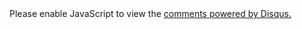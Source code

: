 <section class="lost-disqus fn-clear" itemscope itemtype="http://schema.org/Comment">
  <div id="disqus_thread"></div>
  <script type="text/javascript">
     var disqus_shortname = 'shawhu'; 
     (function() {
         var dsq = document.createElement('script'); dsq.type = 'text/javascript'; dsq.async = true;
         dsq.src = 'http://' + disqus_shortname + '.disqus.com/embed.js';
        (document.getElementsByTagName('head')[0] || document.getElementsByTagName('body')[0]).appendChild(dsq);
     })();
  </script>
  <noscript>Please enable JavaScript to view the <a href="http://disqus.com/?ref_noscript">comments powered by Disqus.</a></noscript>
</section>
